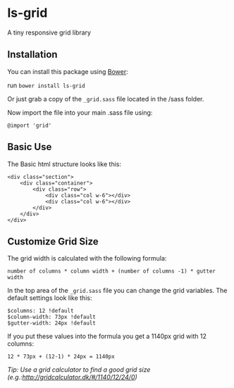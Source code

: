 # ls-grid
A tiny responsive grid library

## Installation
You can install this package using [Bower](http://bower.io/):

run `bower install ls-grid`

Or just grab a copy of the `_grid.sass` file located in the /sass folder. 

Now import the file into your main .sass file using: 

    @import 'grid'

## Basic Use

The Basic html structure looks like this: 

    <div class="section">
        <div class="container">
            <div class="row">
                <div class="col w-6"></div>
                <div class="col w-6"></div>
            </div>
        </div>
    </div>

## Customize Grid Size

The grid width is calculated with the following formula: 

    number of columns * column width + (number of columns -1) * gutter width
    
In the top area of the `_grid.sass` file you can change the grid variables. The default settings look like this:

    $columns: 12 !default
    $column-width: 73px !default
    $gutter-width: 24px !default
    
If you put these values into the formula you get a 1140px grid with 12 columns:

    12 * 73px + (12-1) * 24px = 1140px
    
*Tip: Use a grid calculator to find a good grid size (e.g.:http://gridcalculator.dk/#/1140/12/24/0)*